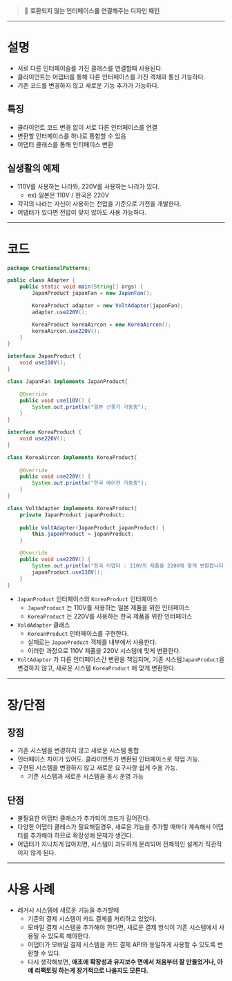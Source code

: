 >🔌 **호환되지 않는 인터페이스를 연결해주는 디자인 패턴**
---

# 설명

- 서로 다른 인터페이슬를 가진 클래스를 연결할때 사용된다.
- 클라이언트는 어댑터를 통해 다른 인터페이스를 가진 객체와 통신 가능하다.
- 기존 코드를 변경하지 않고 새로운 기능 추가가 가능하다.

## 특징

- 클라이언트 코드 변경 없이 서로 다른 인터페이스를 연결
- 변환할 인터페이스를 하나로 통합할 수 있음
- 어댑터 클래스를 통해 인터페이스 변환

## 실생활의 예제

- 110V를 사용하는 나라와, 220V를 사용하는 나라가 있다.
    - ex) 일본은 110V / 한국은 220V
- 각각의 나라는 자신이 사용하는 전압을 기준으로 가전을 개발한다.
- 어댑터가 있다면 전압이 맞지 않아도 사용 가능하다.

---

# 코드

```java
package CreationalPatterns;

public class Adapter {
    public static void main(String[] args) {
        JapanProduct japanFan = new JapanFan();

        KoreaProduct adapter = new VoltAdapter(japanFan);
        adapter.use220V();

        KoreaProduct koreaAircon = new KoreaAircon();
        koreaAircon.use220V();
    }
}

interface JapanProduct {
    void use110V();
}

class JapanFan implements JapanProduct{

    @Override
    public void use110V() {
        System.out.println("일본 선풍기 가동중");
    }
}

interface KoreaProduct {
    void use220V();
}

class KoreaAircon implements KoreaProduct{
    
    @Override
    public void use220V() {
        System.out.println("한국 에어컨 가동중");
    }
}

class VoltAdapter implements KoreaProduct{
    private JapanProduct japanProduct;
    
    public VoltAdapter(JapanProduct japanProduct) {
        this.japanProduct = japanProduct;
    }

    @Override
    public void use220V() {
        System.out.println("한국 어댑터 : 110V의 제품을 220V에 맞게 변환합니다.");
        japanProduct.use110V();
    }
}
```

- `JapanProduct` 인터페이스와 `KoreaProduct` 인터페이스
    - `JapanProduct` 는 110V를 사용하는 일본 제품을 위한 인터페이스
    - `KoreaProduct` 는 220V를 사용하는 한국 제품을 위한 인터페이스
- `VoldAdapter` 클래스
    - `KoreanProduct` 인터페이스를 구현한다.
    - 실제로는 `JapanProduct` 객체를 내부에서 사용한다.
    - 이러한 과정으로 110V 제품을 220V 시스템에 맞게 변환한다.
- `VoltAdapter` 가 다른 인터페이스간 변환을 책임지며, 기존 시스템`JapanProduct`을 변경하지 않고, 새로운 시스템 `KoreaProduct` 에 맞게 변환한다.

---

# 장/단점

## 장점

- 기존 시스템을 변경하지 않고 새로운 시스템 통합
- 인터페이스 차이가 있어도. 클라이언트가 변환된 인터페이스로 작업 가능.
- 구현된 시스템을 변경하지 않고 새로운 요구사항 쉽게 수용 가능.
    - 기존 시스템과 새로운 시스템을 동시 운영 가능

## 단점

- 불필요한 어댑터 클래스가 추가되어 코드가 길어진다.
- 다양한 어댑터 클래스가 필요해질경우, 새로운 기능을 추가할 때마다 계속해서 어댑터를 추가해야 하므로 확장성에 문제가 생긴다.
- 어댑터가 지나치게 많아지면, 시스템이 과도하게 분리되어 전체적인 설계가 직관적이지 않게 된다.

---

# 사용 사례

- 레거시 시스템에 새로운 기능을 추가할때
    - 기존의 결제 시스템이 카드 결제를 처리하고 있었다.
    - 모바일 결제 시스템을 추가해야 한다면, 새로운 결제 방식이 기존 시스템에서 사용될 수 있도록 해야한다.
    - 어댑터가 모바일 결제 시스템을 카드 결제 API와 동일하게 사용할 수 있도록 변환할 수 있다.
    - 다시 생각해보면, **애초에 확장성과 유지보수 면에서 처음부터 잘 만들었거나, 아예 리팩토링 하는게 장기적으로 나을지도 모른다.**